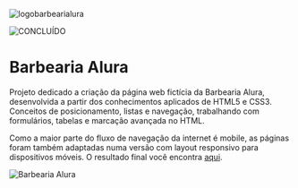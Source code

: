 ![logobarbearialura](https://user-images.githubusercontent.com/107778980/188327790-80a1f6dd-8301-4b55-a675-c376f9ed98ea.png)

![CONCLUÍDO](http://img.shields.io/static/v1?label=STATUS&message=CONCLUÍDO&color=GREEN&style=for-the-badge)

<h1>Barbearia Alura</h1>

<p>Projeto dedicado a criação da página web fictícia da Barbearia Alura, desenvolvida a partir dos conhecimentos aplicados de HTML5 e CSS3. Conceitos de posicionamento, listas e navegação, trabalhando com formulários, tabelas e marcação avançada no HTML.

Como a maior parte do fluxo de navegação da internet é mobile, as páginas foram também adaptadas numa versão com layout responsivo para dispositivos móveis. O resultado final você encontra <a href="https://marcelarodrigues.github.io/barbearialura/index.html">aqui</a>.<p>

![Barbearia Alura](https://user-images.githubusercontent.com/107778980/188992291-1928d206-c387-4bd4-b09d-a1a39f3f60fd.gif)

